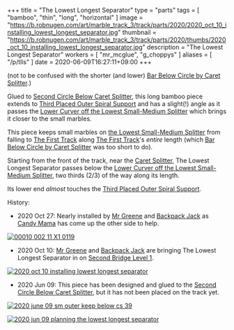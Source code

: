 +++
title = "The Lowest Longest Separator"
type = "parts"
tags = [ "bamboo", "thin", "long", "horizontal" ]
image = "https://b.robnugen.com/art/marble_track_3/track/parts/2020/2020_oct_10_installing_lowest_longest_separator.jpg"
thumbnail = "https://b.robnugen.com/art/marble_track_3/track/parts/2020/thumbs/2020_oct_10_installing_lowest_longest_separator.jpg"
description = "The Lowest Longest Separator"
workers = [
    "mr_mcglue",
    "g_choppys"
]
aliases = [
    "/p/tlls"
]
date = 2020-06-09T16:27:11+09:00
+++

(not to be confused with the shorter (and lower)
[Bar Below Circle by Caret Splitter](/parts/bar_below_circle_by_the_caret_splitter/).)

Glued to [Second Circle Below Caret Splitter](/parts/second-circle-below-caret-splitter/), this long bamboo piece extends to
[Third Placed Outer Spiral Support](/parts/003p_third_placed_outer_spiral_support/)
and has a
slight(!) angle as it passes the [Lower Curver off the Lowest Small-Medium Splitter](/parts/lower_curver_off_the_lowest_small-medium_splitter/) which brings it closer to the
small marbles.

This piece keeps small marbles on
[the Lowest Small-Medium Splitter](/parts/the_lowest_small-medium_splitter/)
from falling to [The First Track](/parts/the_first_track/) along [The First Track](/parts/the_first_track/)'s *entire* length (which [Bar Below Circle by Caret Splitter](/parts/bar_below_circle_by_the_caret_splitter/) was too short to do).

Starting from the front of the track, near the [Caret Splitter](/parts/caret-splitter/),
The Lowest Longest Separator
passes below the
[Lower Curver off the Lowest Small-Medium Splitter](/parts/lower_curver_off_the_lowest_small-medium_splitter/),
two thirds (2/3) of the way along its length.

Its lower end *almost* touches the
[Third Placed Outer Spiral Support](/parts/003p_third_placed_outer_spiral_support/).

History:

* 2020 Oct 27: Nearly installed by [Mr Greene](/workers/mr_greene/) and [Backpack Jack](/workers/backpack_jack/) as [Candy Mama](/workers/candy_mama/) has come up the other side to help.

[![00010 002 11 X1 0119](//b.robnugen.com/art/marble_track_3/frames/2020/thumbs/00010_002_11_X1_0119.jpg)](//b.robnugen.com/art/marble_track_3/frames/2020/00010_002_11_X1_0119.jpg)

* 2020 Oct 10: [Mr Greene](/workers/mr_greene/) and [Backpack Jack](/workers/backpack_jack/) are bringing The Lowest Longest Separator in on [Second Bridge Level 1](/parts/second-bridge-level-1/).

[![2020 oct 10 installing lowest longest separator](//b.robnugen.com/art/marble_track_3/track/parts/2020/thumbs/2020_oct_10_installing_lowest_longest_separator.jpg)](//b.robnugen.com/art/marble_track_3/track/parts/2020/2020_oct_10_installing_lowest_longest_separator.jpg)

* 2020 Jun 09: This piece has been designed and glued to the [Second Circle Below Caret Splitter](/parts/second-circle-below-caret-splitter/), but it has not been placed on the track yet.

[![2020 june 09 sm outer keep below cs 39](//b.robnugen.com/art/marble_track_3/track/parts/2020/thumbs/2020_june_09_sm_outer_keep_below_cs_39.jpg)](//b.robnugen.com/art/marble_track_3/track/parts/2020/2020_june_09_sm_outer_keep_below_cs_39.jpg)

[![2020 jun 09 planning the lowest longest separator](//b.robnugen.com/art/marble_track_3/track/parts/2020/thumbs/2020_jun_09_planning_the_lowest_longest_separator.jpg)](//b.robnugen.com/art/marble_track_3/track/parts/2020/2020_jun_09_planning_the_lowest_longest_separator.jpg)
